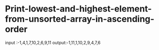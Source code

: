 # Print-lowest-and-highest-element-from-unsorted-array-in-ascending-order


input :-1,4,1,7,10,2,6,9,11
output:-1,11,1,10,2,9,4,7,6
